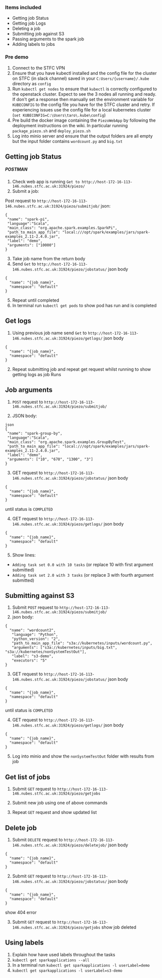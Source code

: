### Items included
* Getting job Status
* Getting job Logs
* Deleting a job
* Submitting job against S3
* Passing arguments to the spark job
* Adding labels to jobs


### Pre demo
1. Connect to the STFC VPN
2. Ensure that you have kubectl installed and the config file for the cluster on STFC (in slack channel) saved in your `C:Users/{username}/.kube` directory as `config`
3. Run `kubectl get nodes` to ensure that `kubectl` is correctly configured to the openstack cluster. Expect to see the 3 nodes all running and ready. If don't get a response then manually set the environment variable for `KUBECONFIG` to the config file you have for the STFC cluster and retry. If experiencing issues use the config file for a local kubernetes cluster
(`set KUBECONFIG=C:\Users\taro\.kube\config`)
4. Pre build the docker image containing the `PiezoWebApp` by following the deployment instructions on the wiki. In particular running `package_piezo.sh` and `deploy_piezo.sh`
5. Log into minio server and ensure that the output folders are all empty but the input folder contains `wordcount.py` and `big.txt`


## Getting job Status
##### POSTMAN
1. Check web app is running `Get to http://host-172-16-113-146.nubes.stfc.ac.uk:31924/piezo/`
2. Submit a job:

Post request to `http://host-172-16-113-146.nubes.stfc.ac.uk:31924/piezo/submitjob/`
json:
```
{
 "name": "spark-pi",
 "language":"Scala",
 "main_class": "org.apache.spark.examples.SparkPi",
 "path_to_main_app_file": "local:///opt/spark/examples/jars/spark-examples_2.11-2.4.0.jar",
 "label": "demo",
 "arguments": ["10000"]
}
```

3. Take job name from the return body
4. Send `Get` to `http://host-172-16-113-146.nubes.stfc.ac.uk:31924/piezo/jobstatus/`
json body
```
{
  "name": "{job_name}",
  "namespace": "default"
}
```
5. Repeat until completed
6. In terminal run `kubectl get pods` to show pod has run and is completed

## Get logs
1. Using previous job name send `Get` to `http://host-172-16-113-146.nubes.stfc.ac.uk:31924/piezo/getlogs/`
json body
```
{
  "name": "{job_name}",
  "namespace": "default"
}
```
2. Repeat submitting job and repeat get request whilst running to show getting logs as job Runs

## Job arguments

1. `POST` request to `http://host-172-16-113-146.nubes.stfc.ac.uk:31924/piezo/submitjob/`

2. JSON body:
 ```
 json
{
  "name": "spark-group-by",
  "language":"Scala",
  "main_class": "org.apache.spark.examples.GroupByTest",
  "path_to_main_app_file": "local:///opt/spark/examples/jars/spark-examples_2.11-2.4.0.jar",
  "label": "demo",
  "arguments": ["10", "670", "1300", "3"]
}
```

3. GET request to `http://host-172-16-113-146.nubes.stfc.ac.uk:31924/piezo/jobstatus/`
json body
```
{
  "name": "{job_name}",
  "namespace": "default"
}
```
until status is `COMPLETED`

4. GET request to `http://host-172-16-113-146.nubes.stfc.ac.uk:31924/piezo/getlogs/`
json body
```
{
  "name": "{job_name}",
  "namespace": "default"
}
```

5. Show lines:
* `Adding task set 0.0 with 10 tasks` (or replace 10 with first argument submitted)
* `Adding task set 2.0 with 3 tasks` (or replace 3 with fourth argument submitted)

## Submitting against S3
1. Submit `POST` request to `http://host-172-16-113-146.nubes.stfc.ac.uk:31924/piezo/submitjob/`
2. json body:
```
{
  "name": "wordcount2",
   "language": "Python",
   "python_version": "2",
   "path_to_main_app_file": "s3a://kubernetes/inputs/wordcount.py",
   "arguments": ["s3a://kubernetes/inputs/big.txt", "s3a://kubernetes/nonSystemTestOut"],
   "label": "s3-demo",
   "executors": "5"
}
```

3. GET request to `http://host-172-16-113-146.nubes.stfc.ac.uk:31924/piezo/jobstatus/`
json body
```
{
  "name": "{job_name}",
  "namespace": "default"
}
```
 until status is `COMPLETED`

4. GET request to `http://host-172-16-113-146.nubes.stfc.ac.uk:31924/piezo/getlogs/`
json body
```
{
  "name": "{job_name}",
  "namespace": "default"
}
```

5. Log into minio and show the `nonSystemTestOut` folder with results from job

## Get list of jobs

1. Submit `GET` request to `http://host-172-16-113-146.nubes.stfc.ac.uk:31924/piezo/getjobs`

2. Submit new job using one of above commands

3. Repeat `GET` request and show updated list

## Delete job

1. Submit `DELETE` request to `http://host-172-16-113-146.nubes.stfc.ac.uk:31924/piezo/deletejob/`
json body
```
{
  "name": "{job_name}",
  "namespace": "default"
}
```

2. Submit `GET` request to `http://host-172-16-113-146.nubes.stfc.ac.uk:31924/piezo/jobstatus/`
json body
```
{
  "name": "{job_name}",
  "namespace": "default"
}
```
 show 404 error

3. Submit `GET` request to `http://host-172-16-113-146.nubes.stfc.ac.uk:31924/piezo/getjobs` show job deleted

## Using labels

1. Explain how have used labels throughout the tasks
2. `kubectl get sparkapplications --all`
2. In a terminal run `kubectl get sparkapplications -l userLabel=demo`
3. `kubectl get sparkapplications -l userLabel=s3-demo`
